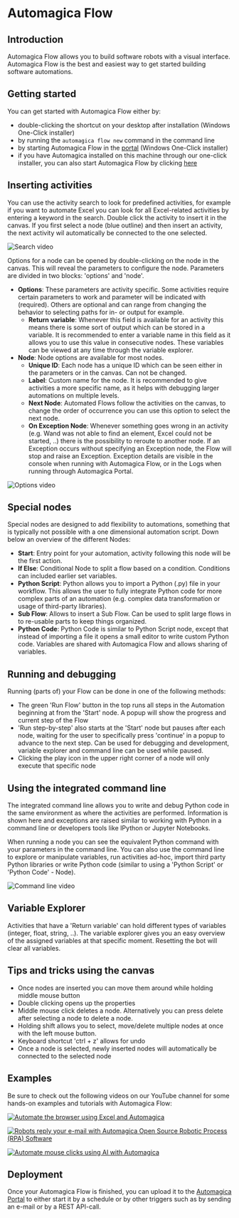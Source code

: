 # Automagica Flow

## Introduction
Automagica Flow allows you to build software robots with a visual interface. Automagica Flow is the best and easiest way to get started building software automations.

## Getting started
You can get started with Automagica Flow either by:
- double-clicking the shortcut on your desktop after installation (Windows One-Click installer)
- by running the `automagica flow new` command in the command line
- by starting Automagica Flow in the [portal](https://www.portal.automagica.com) (Windows One-Click installer)
- if you have Automagica installed on this machine through our one-click installer, you can also start Automagica Flow by clicking [here](automagica://flow/new)

## Inserting activities

You can use the activity search to look for predefined activities, for example if you want to automate Excel you can look for all Excel-related activities by entering a keyword in the search. 
Double click the activity to insert it in the canvas. If you first select a node (blue outline) and then insert an activity, the next activity wil automatically be connected to the one selected.

![Search video](https://i.imgur.com/hGbnpNJ.gifv)

Options for a node can be opened by double-clicking on the node in the canvas. This will reveal the parameters to configure the node. Parameters are divided in two blocks: 'options' and 'node'.

- __Options__: These parameters are activity specific. Some activities require certain parameters to work and parameter will be indicated with (required). Others are optional and can range from changing the behavior to selecting paths for in- or output for example.
  - __Return variable__: Whenever this field is available for an activity this means there is some sort of output which can be stored in a variable. It is recommended to enter a variable name in this field as it allows you to use this value in consecutive nodes. These variables can be viewed at any time through the variable explorer.
- __Node__: Node options are available for most nodes.
  - __Unique ID__: Each node has a unique ID which can be seen either in the parameters or in the canvas. Can not be changed.
  - __Label__: Custom name for the node. It is recommended to give activities a more specific name, as it helps with debugging larger automations on multiple levels.
  - __Next Node__: Automated Flows follow the activities on the canvas, to change the order of occurrence you can use this option to select the next node. 
  - __On Exception Node__: Whenever something goes wrong in an activity (e.g. Wand was not able to find an element, Excel could not be started, ..) there is the possibility to reroute to another node. If an Exception occurs without specifying an Exception node, the Flow will stop and raise an Exception. Exception details are visible in the console when running with Automagica Flow, or in the Logs when running through Automagica Portal.

![Options video](https://i.imgur.com/OYegXlL.gifv)

## Special nodes

Special nodes are designed to add flexibility to automations, something that is typically not possible with a one dimensional automation script. Down below an overview of the different Nodes:

- __Start__: Entry point for your automation, activity following this node will be the first action.
- __If Else__: Conditional Node to split a flow based on a condition. Conditions can included earlier set variables.
- __Python Script__: Python allows you to import a Python (.py) file in your workflow. This allows the user to fully integrate Python code for more complex parts of an automation (e.g. complex data transformation or usage of third-party libraries).
- __Sub Flow__: Allows to insert a Sub Flow. Can be used to split large flows in to re-usable parts to keep things organized. 
- __Python Code__: Python Code is similar to Python Script node, except that instead of importing a file it opens a small editor to write custom Python code. Variables are shared with Automagica Flow and allows sharing of variables.

## Running and debugging

Running (parts of) your Flow can be done in one of the following methods:

- The green 'Run Flow' button in the top runs all steps in the Automation beginning at from the 'Start' node. A popup will show the progress and current step of the Flow
- 'Run step-by-step' also starts at the 'Start' node but pauses after each node, waiting for the user to specifically press 'continue' in a popup to advance to the next step. Can be used for debugging and development, variable explorer and command line can be used while paused.
- Clicking the play icon in the upper right corner of a node will only execute that specific node

## Using the integrated command line

The integrated command line allows you to write and debug Python code in the same environment as where the activities are performed. Information is shown here and exceptions are raised similar to working with Python in a command line or developers tools like IPython or Jupyter Notebooks.

When running a node you can see the equivalent Python command with your parameters in the command line. You can also use the command line to explore or manipulate variables, run activities ad-hoc, import third party Python libraries or write Python code (similar to using a 'Python Script' or 'Python Code' - Node).

![Command line video](https://i.imgur.com/hGbnpNJ.gifv)

## Variable Explorer

Activities that have a 'Return variable' can hold different types of variables (integer, float, string, ..). The variable explorer gives you an easy overview of the assigned variables at that specific moment.
Resetting the bot will clear all variables.



## Tips and tricks using the canvas

- Once nodes are inserted you can move them around while holding middle mouse button
- Double clicking opens up the properties
- Middle mouse click deletes a node. Alternatively you can press delete after selecting a node to delete a node.
- Holding shift allows you to select, move/delete multiple nodes at once with the left mouse button.
- Keyboard shortcut 'ctrl + z' allows for undo
- Once a node is selected, newly inserted nodes will automatically be connected to the selected node

## Examples
Be sure to check out the following videos on our YouTube channel for some hands-on examples and tutorials with Automagica Flow:

[![Automate the browser using Excel and Automagica](https://img.youtube.com/vi/MVBvqlPn518/0.jpg)](https://www.youtube.com/watch?v=MVBvqlPn518)

[![Robots reply your e-mail with Automagica Open Source Robotic Process (RPA) Software](https://img.youtube.com/vi/8x-bIpWcumw/0.jpg)](https://www.youtube.com/watch?v=8x-bIpWcumw)

[![Automate mouse clicks using AI with Automagica](https://img.youtube.com/vi/3QPevxV0dy4/0.jpg)](https://www.youtube.com/watch?v=3QPevxV0dy4)

## Deployment
Once your Automagica Flow is finished, you can upload it to the [Automagica Portal](portal.md) to either start it by a schedule or by other triggers such as by sending an e-mail or by a REST API-call.

